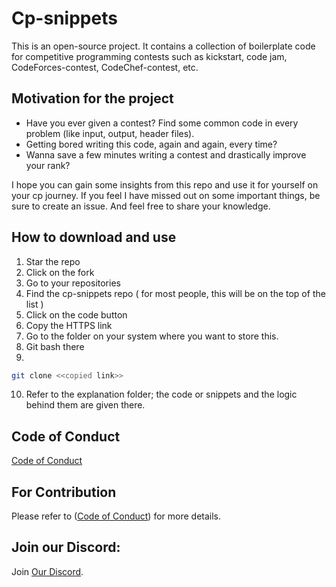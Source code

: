 # Cp-snippets

This is an open-source project. It contains a collection of boilerplate code for competitive programming contests such as kickstart, code jam, CodeForces-contest, CodeChef-contest, etc. 

## Motivation for the project 

* Have you ever given a contest? Find some common code in every problem (like input, output, header files). 
* Getting bored writing this code, again and again, every time?
* Wanna save a few minutes writing a contest and drastically improve your rank?

I hope you can gain some insights from this repo and use it for yourself on your cp journey.
If you feel I have missed out on some important things, be sure to create an issue. And feel free to share your knowledge.


## How to download and use

1. Star the repo 
2. Click on the fork
3. Go to  your repositories
4. Find the cp-snippets repo ( for most people, this will be on the top of the list )
5. Click on the code button 
6. Copy the HTTPS link 
7. Go to the folder on your system where you want to store this.
8. Git bash there 
9. 
```bash
git clone <<copied link>>
```
10. Refer to the explanation folder; the code or snippets and the logic behind them are given there. 
  
## Code of Conduct
[Code of Conduct](https://github.com/Abhijit25Mishra/cp-snippetsblob/master/CODE_OF_CONDUCT.md)

## For Contribution
Please refer to ([Code of Conduct](https://github.com/Abhijit25Mishra/cp-snippetsblob/master/CONTRIBUTING.md)) for more details.

## Join our Discord:
Join [Our Discord](https://discord.gg/y9cepc7wsT).
